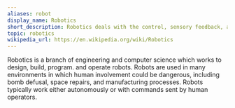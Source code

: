 ```yaml
---
aliases: robot
display_name: Robotics
short_description: Robotics deals with the control, sensory feedback, and information processing of robots.
topic: robotics
wikipedia_url: https://en.wikipedia.org/wiki/Robotics
---
```

Robotics is a branch of engineering and computer science which works to design, build, program. and operate robots. Robots are used in many environments in which human involvement could be dangerous, including bomb defusal, space repairs, and manufacturing processes. Robots typically work either autonomously or with commands sent by human operators.
